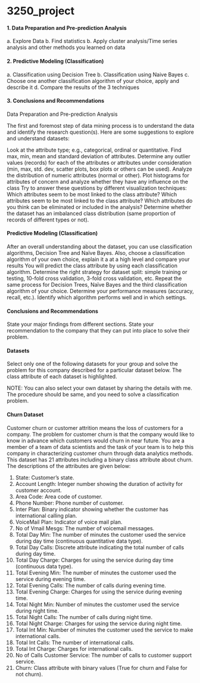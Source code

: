 # 3250_project

#### 1. Data Preparation and Pre-prediction Analysis
a. Explore Data
b. Find statistics
b. Apply cluster analysis/Time series analysis and other methods you learned on data

#### 2. Predictive Modeling (Classification) 
a. Classification using Decision Tree 
b. Classification using Naive Bayes
c. Choose one another classification algorithm of your choice, apply and describe it
d. Compare the results of the 3 techniques

#### 3. Conclusions and Recommendations
Data Preparation and Pre-prediction Analysis

The first and foremost step of data mining process is to understand the data and identify the research question(s). Here are some suggestions to explore and understand datasets:

Look at the attribute type; e.g., categorical, ordinal or quantitative.
Find max, min, mean and standard deviation of attributes.
Determine any outlier values (records) for each of the attributes or attributes under
consideration (min, max, std. dev, scatter plots, box plots or others can be used).
Analyze the distribution of numeric attributes (normal or other). 
Plot histograms for attributes of concern and analyze whether they have any influence on the class
Try to answer these questions by different visualization techniques:
Which attributes seem to be most linked to the class attribute?
Which attributes seem to be most linked to the class attribute?
Which attributes do you think can be eliminated or included in the analysis?
Determine whether the dataset has an imbalanced class distribution (same
proportion of records of different types or not).

#### Predictive Modeling (Classification)
After an overall understanding about the dataset, you can use classification algorithms, Decision Tree and Naïve Bayes. Also, choose a classification algorithm of your own choice, explain it a at a high level and compare your results
You will predict the class attribute by using each classification algorithm.
Determine the right strategy for dataset split: simple training or testing, 10-fold cross validation, 3-fold cross validation, etc.
Repeat the same process for Decision Trees, Naïve Bayes and the third classification algorithm of your choice.
Determine your performance measures (accuracy, recall, etc.).
Identify which algorithm performs well and in which settings.
	

#### Conclusions and Recommendations
State your major findings from different sections. State your recommendation to the company that they can put into place to solve their problem.

#### Datasets
Select only one of the following datasets for your group and solve the problem for this
company described for a particular dataset below. The class attribute of each dataset is highlighted.

NOTE: You can also select your own dataset by sharing the details with me. The procedure should be same, and you need to solve a classification problem.


#### Churn Dataset

Customer churn or customer attrition means the loss of customers for a company. The
problem for customer churn is that the company would like to know in advance which
customers would churn in near future. You are a member of a team of data scientists and
the task of your team is to help this company in characterizing customer churn through data
analytics methods. This dataset has 21 attributes including a binary class attribute about
churn. The descriptions of the attributes are given below:

1. State: Customer’s state.
2. Account Length: Integer number showing the duration of activity for customer account.
3. Area Code: Area code of customer.
4. Phone Number: Phone number of customer.
5. Inter Plan: Binary indicator showing whether the customer has international calling plan.
6. VoiceMail Plan: Indicator of voice mail plan.
7. No of Vmail Mesgs: The number of voicemail messages.
8. Total Day Min: The number of minutes the customer used the service during day time
(continuous quantitative data type).
9. Total Day Calls: Discrete attribute indicating the total number of calls during day time.
10. Total Day Charge: Charges for using the service during day time (continuous data
type).
11. Total Evening Min: The number of minutes the customer used the service during
evening time.
12. Total Evening Calls: The number of calls during evening time.
13. Total Evening Charge: Charges for using the service during evening time.
14. Total Night Min: Number of minutes the customer used the service during night time.
15. Total Night Calls: The number of calls during night time.
16. Total Night Charge: Charges for using the service during night time.
17. Total Int Min: Number of minutes the customer used the service to make international
calls.
18. Total Int Calls: The number of international calls.
19. Total Int Charge: Charges for international calls.
20. No of Calls Customer Service: The number of calls to customer support service.
21. Churn: Class attribute with binary values (True for churn and False for not churn).
